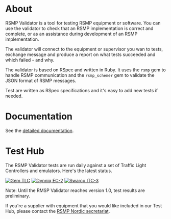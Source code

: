 # About
RSMP Validator is a tool for testing RSMP equipment or software. You can use the validator to check that an RSMP implementation is correct and complete, or as an assistance during development of an RSMP implementation.

The validator will connect to the equipment or supervisor you wan to tests, exchange message and produce a report on what tests succeeded and which failed - and why.

The validator is based on RSpec and written in Ruby. It uses the `rsmp` gem to handle RSMP communication and the `rsmp_schemer` gem to validate the JSON format of RSMP messages.

Test are written as RSpec specifications and it's easy to add new tests if needed.

# Documentation
See the [detailed documentation](https://rsmp-nordic.github.io/rsmp_validator/).

# Test Hub
The RSMP Validator tests are run daily against a set of Traffic Light Controllers and emulators. Here's the latest status.

[![Gem TLC](https://github.com/rsmp-nordic/rsmp_validator/actions/workflows/gem_tlc.yml/badge.svg?branch=master&event=push)](https://github.com/rsmp-nordic/rsmp_validator/actions/workflows/gem_tlc.yml)
[![Dynniq EC-2](https://github.com/rsmp-nordic/rsmp_validator/actions/workflows/dynniq_ec2.yml/badge.svg?branch=master&event=schedule)](https://github.com/rsmp-nordic/rsmp_validator/actions/workflows/dynniq_ec2.yml)
[![Swarco ITC-3](https://github.com/rsmp-nordic/rsmp_validator/actions/workflows/swarco_itc3.yml/badge.svg?branch=master&event=schedule)](https://github.com/rsmp-nordic/rsmp_validator/actions/workflows/swarco_itc3.yml)

Note: Until the RMSP Validator reaches version 1.0, test results are preliminary.

If you're a supplier with  equipment that you would like included in our Test Hub, please contact the [RSMP Nordic secretariat](https://rsmp-nordic.org/contact/).
